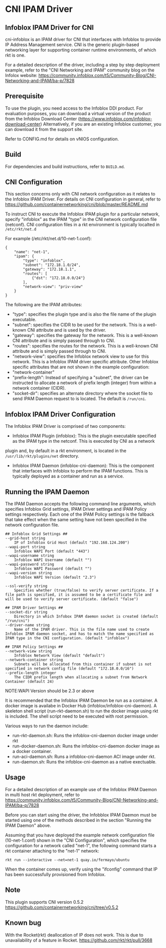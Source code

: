 CNI IPAM Driver
===============

Infoblox IPAM Driver for CNI
----------------------------

cni-infoblox is an IPAM driver for CNI that interfaces with Infoblox to provide IP Address Management
service. CNI is the generic plugin-based networking layer for supporting container runtime environments,
of which rkt is one.

For a detailed description of the driver, including a step by step deployment example, refer to the
"CNI Networking and IPAM" community blog on the Infolox website:
https://community.infoblox.com/t5/Community-Blog/CNI-Networking-and-IPAM/ba-p/7828

Prerequisite
------------
To use the plugin, you need access to the Infoblox DDI product. For evaluation purposes, you can download a
virtual version of the product from the Infoblox Download Center (https://www.infoblox.com/infoblox-download-center)
Alternatively, if you are an existing Infoblox customer, you can download it from the support site.

Refer to CONFIG.md for details on vNIOS configuration.

Build
-----
For dependencies and build instructions, refer to ```BUILD.md```.

CNI Configuration
-----------------
This section concerns only with CNI network configuration as it relates to the Infoblox IPAM Driver.
For details on CNI configuration in general, refer to https://github.com/containernetworking/cni/blob/master/README.md

To instruct CNI to execute the Infoblox IPAM plugin for a particular network, specify "infoblox" as the IPAM "type"
in the CNI network configuration file (netconf). CNI configuration files in a rkt environment is typically
localted in ```/etc/rkt/net.d```

For example (/etc/rkt/net.d/10-net-1.conf):

```
{
    "name": "net-1",
    "ipam": {
        "type": "infoblox",
        "subnet": "172.18.1.0/24",
		"gateway": "172.18.1.1",
		"routes": [
			{"dst": "172.18.0.0/24"}
		],
		"network-view": "priv-view"
    }
}
```

The following are the IPAM attributes:
- "type": specifies the plugin type and is also the file name of the plugin executable.
- "subnet": specifies the CIDR to be used for the network. This is a well-known CNI attribute and is used by the driver.
- "gateway": specifies the gateway for the network. This is a well-known CNI attribute and is simply passed through to CNI.
- "routes": specifies the routes for the network. This is a well-known CNI attribute and is simply passed through to CNI.
- "network-view": specifies the Infoblox network view to use for this network. This is a Infoblox IPAM driver specific attribute.
Other Infoblox specific attributes that are not shown in the example configuration:
- "network-container"
- "prefix-length": Instead of specifying a "subnet", the driver can be instructed to allocate a network of prefix length (integer) from within a network container (CIDR).
- "socket-dir": specifies an alternate directory where the socket file to send IPAM Daemon request to is located.
The default is ```/run/cni```.

Infoblox IPAM Driver Configuration
----------------------------------
The Infoblox IPAM Driver is comprised of two components:
- Infoblox IPAM Plugin (infoblox):
  This is the plugin executable specified as the IPAM type in the netconf. This is executed by CNI as a network

plugin and, by default in a rkt environment, is located in the ```/usr/lib/rkt/plugins/net``` directory.
- Infoblox IPAM Daemon (infoblox-cni-daemon):
  This is the component that interfaces with Infoblox to perform the IPAM functions. This is typically deployed
as a container and run as a service.

Running the IPAM Daemon
-----------------------
The IPAM Daemon accepts the following command line arguments, which specifies Infoblox Grid settings, IPAM Driver
settings and IPAM Policy settings respectively. Each one of the IPAM Policy settings is the fallback that take
effect when the same setting have not been specified in the network configuration file.

```
## Infoblox Grid Settings ##
--grid-host string
	IP of Infoblox Grid Host (default "192.168.124.200")
--wapi-port string
	Infoblox WAPI Port (default "443")
--wapi-username string
	Infoblox WAPI Username (default "")
--wapi-password string
	Infoblox WAPI Password (default "")
--wapi-version string
	Infoblox WAPI Version (default "2.3")

--ssl-verify string
	Specifies whether (true/false) to verify server certificate. If a file path is specified, it is assumed to be a certificate file and will be used to verify server certificate. (default "false")

## IPAM Driver Settings ##
--socket-dir string
	Directory in which Infobox IPAM daemon socket is created (default "/run/cni")
--driver-name string
	Name of the IPAM driver. This is the file name used to create Infoblox IPAM daemon socket, and has to match the name specified as IPAM type in the CNI configuration. (default "infoblox")

## IPAM Policy Settings ##
--network-view string
	Infoblox Network View (default "default")
--network-container string
	Subnets will be allocated from this container if subnet is not specified in network config file (default "172.18.0.0/16")
--prefix-length integer
	The CIDR prefix length when allocating a subnet from Network Container (default 24)
```
NOTE:WAPI Version should be 2.3 or above

It is recommended that the Infoblox IPAM Daemon be run as a container. A docker image is availabe in Docker Hub
(infoblox/infoblox-cni-daemon). A skeleton shell script (run-rkt-daemon.sh) to run the docker image using rkt is
included. The shell script need to be executed with root permission.

Various ways to run the daemon include:
- run-rkt-daemon.sh:
  Runs the infoblox-cni-daemon docker image under rkt
- run-docker-daemon.sh:
  Runs the infoblox-cni-daemon docker image as a docker container.
- run-aci-daemon.sh:
  Runs a infoblox-cni-daemon ACI image under rkt.
- run-daemon.sh:
  Runs the infoblox-cni-daemon as a native exectuable.

Usage
-----
For a detailed description of an example use of the Infoblox IPAM Daemon in multi host rkt deployment, refer to
https://community.infoblox.com/t5/Community-Blog/CNI-Networking-and-IPAM/ba-p/7828

Before you can start using the driver, the Infobblox IPAM Daemon must be started using one of the methods
described in the section "Running the IPAM Daemon" above.

Assuming that you have deployed the example network configuration file (10-net-1.conf) shown in the
"CNI Configuration", which specifies the configuration for a network called "net-1", the following command starts a
rkt container attaching to the "net-1" network:

```
rkt run --interactive --net=net-1 quay.io/fermayo/ubuntu
```

When the container comes up, verify using the "ifconfig" command that IP has been successfully provisioned
from Infoblox.

Note
-----
This plugin supports CNI version 0.5.2 https://github.com/containernetworking/cni/tree/v0.5.2

Known bug
---------
With the Rocket(rkt) deallocation of IP does not work. This is due to unavailability of a feature in Rocket. https://github.com/rkt/rkt/pull/3668
